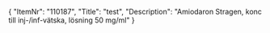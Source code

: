 {
  "ItemNr": "110187",
  "Title": "test",
  "Description": "Amiodaron Stragen, konc till inj-/inf-vätska, lösning 50 mg/ml"
}